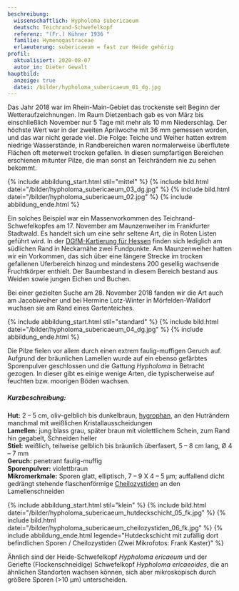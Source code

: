 ```yaml
---
beschreibung:
  wissenschaftlich: Hypholoma subericaeum
  deutsch: Teichrand-Schwefelkopf
  referenz: "(Fr.) Kühner 1936 "
  familie: Hymenogastraceae
  erlaeuterung: subericaeum = fast zur Heide gehörig
profil:
  aktualisiert: 2020-08-07
  autor_in: Dieter Gewalt
hauptbild:
  anzeige: true
  datei: /bilder/hypholoma_subericaeum_01_dg.jpg
---
```

Das Jahr 2018 war im Rhein-Main-Gebiet das trockenste seit Beginn der Wetteraufzeichnungen. Im Raum Dietzenbach gab es von März bis einschließlich November nur 5 Tage mit mehr als 10 mm Niederschlag. Der höchste Wert war in der zweiten Aprilwoche mit 36 mm gemessen worden, und das war nicht gerade viel. Die Folge: Teiche und Weiher hatten extrem niedrige Wasserstände, in Randbereichen waren normalerweise überflutete Flächen oft meterweit trocken gefallen. In diesen sumpfartigen Bereichen erschienen mitunter Pilze, die man sonst an Teichrändern nie zu sehen bekommt.

{% include abbildung_start.html stil="mittel" %}
{% include bild.html datei="/bilder/hypholoma_subericaeum_03_dg.jpg" %}
{% include bild.html datei="/bilder/hypholoma_subericaeum_02.jpg" %}
{% include abbildung_ende.html %}

Ein solches Beispiel war ein Massenvorkommen des Teichrand-Schwefelkopfes am 17. November am Maunzenweiher im Frankfurter Stadtwald. Es handelt sich um eine sehr seltene Art, die in Roten Listen geführt wird. In der [DGfM-Kartierung für Hessen](http://hessen.pilze-deutschland.de/organismen/hypholoma-subericaeum-fr-k%C3%BChner-1936-1) finden sich lediglich am südlichen Rand in Neckarnähe zwei Fundpunkte. Am Maunzenweiher hatten wir ein Vorkommen, das sich über eine längere Strecke im trocken gefallenen Uferbereich hinzog und mindestens 200 gesellig wachsende Fruchtkörper enthielt. Der Baumbestand in diesem Bereich bestand aus Weiden sowie jungen Eichen und Buchen.

Bei einer gezielten Suche am 28. November 2018 fanden wir die Art auch am Jacobiweiher und bei Hermine Lotz-Winter in Mörfelden-Walldorf wuchsen sie am Rand eines Gartenteiches.

{% include abbildung_start.html stil="standard" %}
{% include bild.html datei="/bilder/hypholoma_subericaeum_04_dg.jpg" %}
{% include abbildung_ende.html %}

Die Pilze fielen vor allem durch einen extrem faulig-muffigen Geruch auf. Aufgrund der bräunlichen Lamellen wurde auf ein ebenso gefärbtes Sporenpulver geschlossen und die Gattung *Hypholoma* in Betracht gezogen. In dieser gibt es einige wenige Arten, die typischerweise auf feuchten bzw. moorigen Böden wachsen.

##### Kurzbeschreibung:

**Hut:** 2 – 5 cm, oliv-gelblich bis dunkelbraun, [hygrophan](hygrophan "Glossar"), an den Huträndern manchmal mit weißlichen Kristallausscheidungen\
**Lamellen:** jung blass grau, später braun mit violettlichem Schein, zum Rand hin gegabelt, Schneiden heller\
**Stiel:** weißlich, teilweise gelblich bis bräunlich überfasert, 5 – 8 cm lang, Ø 4 – 7 mm\
**Geruch:** penetrant faulig-muffig\
**Sporenpulver:** violettbraun\
**Mikromerkmale:** Sporen glatt, elliptisch, 7 – 9 X 4 – 5 µm; auffallend dicht gedrängt stehende flaschenförmige [Cheilozystiden](Cheilozystiden "Glossar") an den Lamellenschneiden

{% include abbildung_start.html stil="klein" %}
{% include bild.html datei="/bilder/hypholoma_subericaeum_hutdeckschicht_05_fk.jpg" %}
{% include bild.html datei="/bilder/hypholoma_subericaeum_cheilozystiden_06_fk.jpg" %}
{% include abbildung_ende.html legende="Hutdeckschicht mit zufällig dort befindlichen Sporen / Cheilozystiden (Zwei Mikrofotos: Frank Kaster)" %}

Ähnlich sind der Heide-Schwefelkopf *Hypholoma ericaeum* und der Geriefte (Flockenschneidige) Schwefelkopf *Hypholoma ericaeoides*, die an ähnlichen Standorten wachsen können, sich aber mikroskopisch durch größere Sporen (>10 µm) unterscheiden.